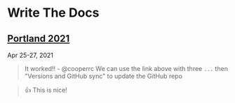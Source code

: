 # Write The Docs

## [Portland 2021](https://www.writethedocs.org/conf/portland/2021/)
Apr 25-27, 2021

> It worked!! - @cooperrc
> We can use the link above with three `...` then "Versions and GitHub sync" to update the GitHub repo

> :thumbsup: This is nice!